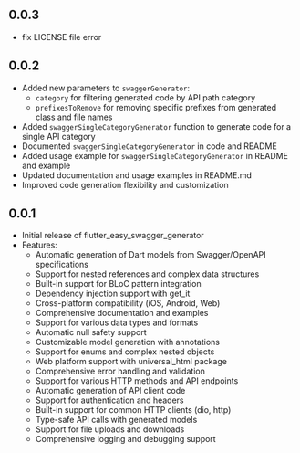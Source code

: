 ## 0.0.3
* fix LICENSE file error

## 0.0.2

* Added new parameters to `swaggerGenerator`:
  * `category` for filtering generated code by API path category
  * `prefixesToRemove` for removing specific prefixes from generated class and file names
* Added `swaggerSingleCategoryGenerator` function to generate code for a single API category
* Documented `swaggerSingleCategoryGenerator` in code and README
* Added usage example for `swaggerSingleCategoryGenerator` in README and example
* Updated documentation and usage examples in README.md
* Improved code generation flexibility and customization

## 0.0.1

* Initial release of flutter_easy_swagger_generator
* Features:
  * Automatic generation of Dart models from Swagger/OpenAPI specifications
  * Support for nested references and complex data structures
  * Built-in support for BLoC pattern integration
  * Dependency injection support with get_it
  * Cross-platform compatibility (iOS, Android, Web)
  * Comprehensive documentation and examples
  * Support for various data types and formats
  * Automatic null safety support
  * Customizable model generation with annotations
  * Support for enums and complex nested objects
  * Web platform support with universal_html package
  * Comprehensive error handling and validation
  * Support for various HTTP methods and API endpoints
  * Automatic generation of API client code
  * Support for authentication and headers
  * Built-in support for common HTTP clients (dio, http)
  * Type-safe API calls with generated models
  * Support for file uploads and downloads
  * Comprehensive logging and debugging support
